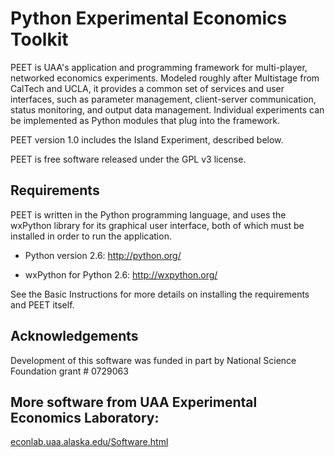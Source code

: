 # Python Experimental Economics Toolkit

PEET is UAA's application and programming framework for multi-player, networked economics experiments. Modeled roughly after Multistage from CalTech and UCLA, it provides a common set of services and user interfaces, such as parameter management, client-server communication, status monitoring, and output data management. Individual experiments can be implemented as Python modules that plug into the framework.

PEET version 1.0 includes the Island Experiment, described below.

PEET is free software released under the GPL v3 license.

## Requirements

PEET is written in the Python programming language, and uses the wxPython library for its graphical user interface, both of which must be installed in order to run the application.

- Python version 2.6: http://python.org/

- wxPython for Python 2.6: http://wxpython.org/


See the Basic Instructions for more details on installing the requirements and PEET itself.

## Acknowledgements

Development of this software was funded in part by National Science Foundation grant # 0729063

## More software from UAA Experimental Economics Laboratory:

[econlab.uaa.alaska.edu/Software.html](https://econlab.uaa.alaska.edu/Software.html)
